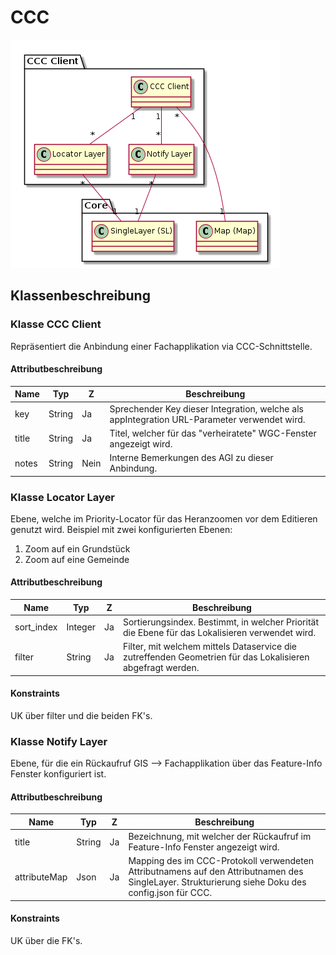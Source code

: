 # CCC

![CCC](../puml_output/simi_ccc.png)

## Klassenbeschreibung

### Klasse CCC Client

Repräsentiert die Anbindung einer Fachapplikation via CCC-Schnittstelle.

#### Attributbeschreibung

|Name|Typ|Z|Beschreibung|
|---|---|---|---|
|key|String|Ja|Sprechender Key dieser Integration, welche als appIntegration URL-Parameter verwendet wird.|
|title|String|Ja|Titel, welcher für das "verheiratete" WGC-Fenster angezeigt wird.|
|notes|String|Nein|Interne Bemerkungen des AGI zu dieser Anbindung.|

### Klasse Locator Layer

Ebene, welche im Priority-Locator für das Heranzoomen vor dem Editieren genutzt wird. 
Beispiel mit zwei konfigurierten Ebenen:
1. Zoom auf ein Grundstück
2. Zoom auf eine Gemeinde

#### Attributbeschreibung

|Name|Typ|Z|Beschreibung|
|---|---|---|---|
|sort_index|Integer|Ja|Sortierungsindex. Bestimmt, in welcher Priorität die Ebene für das Lokalisieren verwendet wird.|
|filter|String|Ja|Filter, mit welchem mittels Dataservice die zutreffenden Geometrien für das Lokalisieren abgefragt werden.|

#### Konstraints

UK über filter und die beiden FK's.

### Klasse Notify Layer

Ebene, für die ein Rückaufruf GIS --> Fachapplikation über das Feature-Info Fenster konfiguriert ist.

#### Attributbeschreibung

|Name|Typ|Z|Beschreibung|
|---|---|---|---|
|title|String|Ja|Bezeichnung, mit welcher der Rückaufruf im Feature-Info Fenster angezeigt wird.|
|attributeMap|Json|Ja|Mapping des im CCC-Protokoll verwendeten Attributnamens auf den Attributnamen des SingleLayer. Strukturierung siehe Doku des config.json für CCC.|

#### Konstraints

UK über die FK's.

